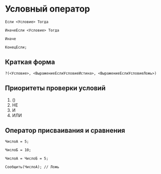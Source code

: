 # Условный оператор

```
Если <Условие> Тогда

ИначеЕсли <Условие> Тогда

Иначе

КонецЕсли;
```

## Краткая форма
```
?(<Условие>, <ВыражениеЕслиУсловиеИстина>, <ВыражениеЕслиУсловиеЛожь>)
```


## Приоритеты проверки условий
1. ()
2. НЕ
3. И
4. ИЛИ


## Оператор присваивания и сравнения
```
ЧислоА = 5;

ЧислоБ = 10;

ЧислоА = ЧислоБ = 5;

Сообщить(ЧислоА); // Ложь
```